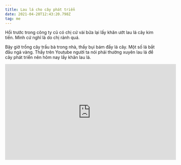 ```yaml
---
title: Lau lá cho cây phát triển
date: 2021-04-28T12:43:20.798Z
tag: me
---
```

Hồi trước trong công ty cũ có chị cứ vài bữa lại lấy khăn ướt lau lá cây kim tiền. Mình cứ nghĩ là do chị rảnh quá.

Bây giờ trồng cây trầu bà trong nhà, thấy bụi bám đầy lá cây. Một số lá bắt đầu ngả vàng. Thấy trên Youtube người ta nói phải thường xuyên lau lá để cây phát triển nên hôm nay lấy khăn lau lá.

<iframe width="560" height="315" src="https://www.youtube.com/embed/MKFagXLY3Ro?start=275" title="YouTube video player" frameborder="0" allow="accelerometer; autoplay; clipboard-write; encrypted-media; gyroscope; picture-in-picture" allowfullscreen></iframe>